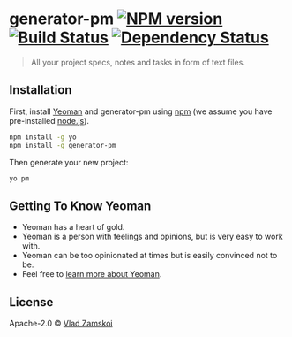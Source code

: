 # generator-pm [![NPM version][npm-image]][npm-url] [![Build Status][travis-image]][travis-url] [![Dependency Status][daviddm-image]][daviddm-url]
> All your project specs, notes and tasks in form of text files.

## Installation

First, install [Yeoman](http://yeoman.io) and generator-pm using [npm](https://www.npmjs.com/) (we assume you have pre-installed [node.js](https://nodejs.org/)).

```bash
npm install -g yo
npm install -g generator-pm
```

Then generate your new project:

```bash
yo pm
```

## Getting To Know Yeoman

 * Yeoman has a heart of gold.
 * Yeoman is a person with feelings and opinions, but is very easy to work with.
 * Yeoman can be too opinionated at times but is easily convinced not to be.
 * Feel free to [learn more about Yeoman](http://yeoman.io/).

## License

Apache-2.0 © [Vlad Zamskoi](freeraven.com)


[npm-image]: https://badge.fury.io/js/generator-pm.svg
[npm-url]: https://npmjs.org/package/generator-pm
[travis-image]: https://travis-ci.org//generator-pm.svg?branch=master
[travis-url]: https://travis-ci.org//generator-pm
[daviddm-image]: https://david-dm.org//generator-pm.svg?theme=shields.io
[daviddm-url]: https://david-dm.org//generator-pm
